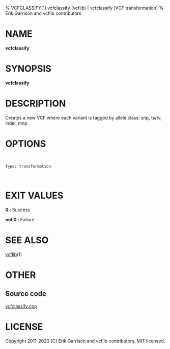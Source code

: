 % VCFCLASSIFY(1) vcfclassify (vcflib) | vcfclassify (VCF transformation)
% Erik Garrison and vcflib contributors

# NAME

**vcfclassify**

# SYNOPSIS

**vcfclassify** <vcf file>

# DESCRIPTION

Creates a new VCF where each variant is tagged by allele class: snp, ts/tv, indel, mnp



# OPTIONS

```


Type: transformation

      

```





# EXIT VALUES

**0**
: Success

**not 0**
: Failure

# SEE ALSO



[vcflib](./vcflib.md)(1)



# OTHER

## Source code

[vcfclassify.cpp](https://github.com/vcflib/vcflib/blob/master/src/vcfclassify.cpp)

# LICENSE

Copyright 2011-2020 (C) Erik Garrison and vcflib contributors. MIT licensed.

<!--
  Created with ./scripts/bin2md.rb scripts/bin2md-template.erb
-->
